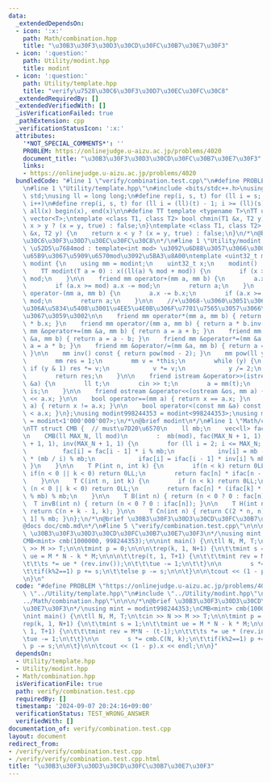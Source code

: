 ```yaml
---
data:
  _extendedDependsOn:
  - icon: ':x:'
    path: Math/combination.hpp
    title: "\u30B3\u30F3\u30D3\u30CD\u30FC\u30B7\u30E7\u30F3"
  - icon: ':question:'
    path: Utility/modint.hpp
    title: modint
  - icon: ':question:'
    path: Utility/template.hpp
    title: "verify\u7528\u30C6\u30F3\u30D7\u30EC\u30FC\u30C8"
  _extendedRequiredBy: []
  _extendedVerifiedWith: []
  _isVerificationFailed: true
  _pathExtension: cpp
  _verificationStatusIcon: ':x:'
  attributes:
    '*NOT_SPECIAL_COMMENTS*': ''
    PROBLEM: https://onlinejudge.u-aizu.ac.jp/problems/4020
    document_title: "\u30B3\u30F3\u30D3\u30CD\u30FC\u30B7\u30E7\u30F3"
    links:
    - https://onlinejudge.u-aizu.ac.jp/problems/4020
  bundledCode: "#line 1 \"verify/combination.test.cpp\"\n#define PROBLEM \"https://onlinejudge.u-aizu.ac.jp/problems/4020\"\
    \n#line 1 \"Utility/template.hpp\"\n#include <bits/stdc++.h>\nusing namespace\
    \ std;\nusing ll = long long;\n#define rep(i, s, t) for (ll i = s; i < (ll)(t);\
    \ i++)\n#define rrep(i, s, t) for (ll i = (ll)(t) - 1; i >= (ll)(s); i--)\n#define\
    \ all(x) begin(x), end(x)\n\n#define TT template <typename T>\nTT using vec =\
    \ vector<T>;\ntemplate <class T1, class T2> bool chmin(T1 &x, T2 y) {\n    return\
    \ x > y ? (x = y, true) : false;\n}\ntemplate <class T1, class T2> bool chmax(T1\
    \ &x, T2 y) {\n    return x < y ? (x = y, true) : false;\n}\n/*\n@brief verify\u7528\
    \u30C6\u30F3\u30D7\u30EC\u30FC\u30C8\n*/\n#line 1 \"Utility/modint.hpp\"\n\n//\
    \ \u52D5\u7684mod : template<int mod> \u3092\u6D88\u3057\u3066\u3001\u4E0A\u306E\
    \u65B9\u3067\u5909\u6570mod\u3092\u5BA3\u8A00\ntemplate <uint32_t mod> struct\
    \ modint {\n    using mm = modint;\n    uint32_t x;\n    modint() : x(0) {}\n\
    \    TT modint(T a = 0) : x((ll(a) % mod + mod)) {\n        if (x >= mod) x -=\
    \ mod;\n    }\n\n    friend mm operator+(mm a, mm b) {\n        a.x += b.x;\n\
    \        if (a.x >= mod) a.x -= mod;\n        return a;\n    }\n    friend mm\
    \ operator-(mm a, mm b) {\n        a.x -= b.x;\n        if (a.x >= mod) a.x +=\
    \ mod;\n        return a;\n    }\n\n    //+\u3068-\u3060\u3051\u3067\u5341\u5206\
    \u306A\u5834\u5408\u3001\u4EE5\u4E0B\u306F\u7701\u7565\u3057\u3066\u826F\u3044\
    \u3067\u3059\u3002\n\n    friend mm operator*(mm a, mm b) { return (uint64_t)(a.x)\
    \ * b.x; }\n    friend mm operator/(mm a, mm b) { return a * b.inv(); }\n    friend\
    \ mm &operator+=(mm &a, mm b) { return a = a + b; }\n    friend mm &operator-=(mm\
    \ &a, mm b) { return a = a - b; }\n    friend mm &operator*=(mm &a, mm b) { return\
    \ a = a * b; }\n    friend mm &operator/=(mm &a, mm b) { return a = a * b.inv();\
    \ }\n\n    mm inv() const { return pow(mod - 2); }\n    mm pow(ll y) const {\n\
    \        mm res = 1;\n        mm v = *this;\n        while (y) {\n           \
    \ if (y & 1) res *= v;\n            v *= v;\n            y /= 2;\n        }\n\
    \        return res;\n    }\n\n    friend istream &operator>>(istream &is, mm\
    \ &a) {\n        ll t;\n        cin >> t;\n        a = mm(t);\n        return\
    \ is;\n    }\n\n    friend ostream &operator<<(ostream &os, mm a) { return os\
    \ << a.x; }\n\n    bool operator==(mm a) { return x == a.x; }\n    bool operator!=(mm\
    \ a) { return x != a.x; }\n\n    bool operator<(const mm &a) const { return x\
    \ < a.x; }\n};\nusing modint998244353 = modint<998244353>;\nusing modint1000000007\
    \ = modint<1'000'000'007>;\n/*\n@brief modint\n*/\n#line 1 \"Math/combination.hpp\"\
    \nTT struct CMB {  // must\u7D20\u6570\n    ll mb;\n    vec<ll> fac, ifac, inv;\n\
    \n    CMB(ll MAX_N, ll mod)\n        :  mb(mod), fac(MAX_N + 1, 1), ifac(MAX_N\
    \ + 1, 1), inv(MAX_N + 1, 1) {\n        for (ll i = 2; i <= MAX_N; i++) {\n  \
    \          fac[i] = fac[i - 1] * i % mb;\n            inv[i] = mb - inv[mb % i]\
    \ * (mb / i) % mb;\n            ifac[i] = ifac[i - 1] * inv[i] % mb;\n       \
    \ }\n    }\n\n    T P(int n, int k) {\n        if(n < k) return 0LL;\n       \
    \ if(n < 0 || k < 0) return 0LL;\n        return fac[n] * ifac[n - k] % mb;\n\
    \    }\n\n    T C(int n, int k) {\n        if (n < k) return 0LL;\n        if\
    \ (n < 0 || k < 0) return 0LL;\n        return fac[n] * (ifac[k] * ifac[n - k]\
    \ % mb) % mb;\n    }\n\n    T B(int n) { return (n < 0 ? 0 : fac[n]); }\n\n  \
    \  T invB(int n) { return (n < 0 ? 0 : ifac[n]); }\n\n    T H(int n, int k) {\
    \ return C(n + k - 1, k); }\n\n    T Cn(int n) { return C(2 * n, n) * inv[n +\
    \ 1] % mb; }\n};\n/*\n@brief \u30B3\u30F3\u30D3\u30CD\u30FC\u30B7\u30E7\u30F3\n\
    @docs doc/cmb.md\n*/\n#line 5 \"verify/combination.test.cpp\"\n\n\n/*\n@brief\
    \ \u30B3\u30F3\u30D3\u30CD\u30FC\u30B7\u30E7\u30F3\n*/\nusing mint = modint998244353;\n\
    CMB<mint> cmb(1000000, 998244353);\n\nint main() {\n\tll N, M, T;\n\tcin >> N\
    \ >> M >> T;\n\n\tmint p = 0;\n\n\n\trep(k, 1, N+1) {\n\t\tmint s = 1;\n\t\tmint\
    \ ue = M * N - k * M;\n\n\n\t\trep(t, 1, T+1) {\n\t\t\tmint rev = M*N - (t-1);\n\
    \t\t\ts *= ue * (rev.inv());\n\t\t\tue -= 1;\n\t\t}\n\n        s *= cmb.C(N, k);\n\
    \t\tif(k%2==1) p += s;\n\t\telse p -= s;\n\n\t}\n\n\tcout << (1 - p).x << endl;\n\
    \n}\n"
  code: "#define PROBLEM \"https://onlinejudge.u-aizu.ac.jp/problems/4020\"\n#include\
    \ \"../Utility/template.hpp\"\n#include \"../Utility/modint.hpp\"\n#include \"\
    ../Math/combination.hpp\"\n\n\n/*\n@brief \u30B3\u30F3\u30D3\u30CD\u30FC\u30B7\
    \u30E7\u30F3\n*/\nusing mint = modint998244353;\nCMB<mint> cmb(1000000, 998244353);\n\
    \nint main() {\n\tll N, M, T;\n\tcin >> N >> M >> T;\n\n\tmint p = 0;\n\n\n\t\
    rep(k, 1, N+1) {\n\t\tmint s = 1;\n\t\tmint ue = M * N - k * M;\n\n\n\t\trep(t,\
    \ 1, T+1) {\n\t\t\tmint rev = M*N - (t-1);\n\t\t\ts *= ue * (rev.inv());\n\t\t\
    \tue -= 1;\n\t\t}\n\n        s *= cmb.C(N, k);\n\t\tif(k%2==1) p += s;\n\t\telse\
    \ p -= s;\n\n\t}\n\n\tcout << (1 - p).x << endl;\n\n}"
  dependsOn:
  - Utility/template.hpp
  - Utility/modint.hpp
  - Math/combination.hpp
  isVerificationFile: true
  path: verify/combination.test.cpp
  requiredBy: []
  timestamp: '2024-09-07 20:24:16+09:00'
  verificationStatus: TEST_WRONG_ANSWER
  verifiedWith: []
documentation_of: verify/combination.test.cpp
layout: document
redirect_from:
- /verify/verify/combination.test.cpp
- /verify/verify/combination.test.cpp.html
title: "\u30B3\u30F3\u30D3\u30CD\u30FC\u30B7\u30E7\u30F3"
---
```

